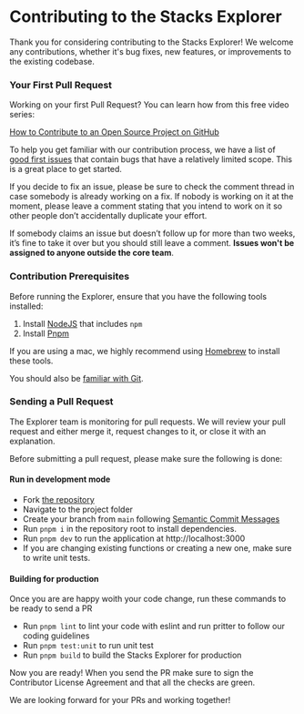 # Contributing to the Stacks Explorer

Thank you for considering contributing to the Stacks Explorer! We welcome any contributions, whether it's bug fixes, new features, or improvements to the existing codebase.

### Your First Pull Request

Working on your first Pull Request? You can learn how from this free video series:

[How to Contribute to an Open Source Project on GitHub](https://egghead.io/courses/how-to-contribute-to-an-open-source-project-on-github)

To help you get familiar with our contribution process, we have a list of [good first issues](https://github.com/hirosystems/explorer/issues?q=is%3Aissue+is%3Aopen+label%3A%22good+first+issue%22) that contain bugs that have a relatively limited scope. This is a great place to get started.

If you decide to fix an issue, please be sure to check the comment thread in case somebody is already working on a fix. If nobody is working on it at the moment, please leave a comment stating that you intend to work on it so other people don’t accidentally duplicate your effort.

If somebody claims an issue but doesn’t follow up for more than two weeks, it’s fine to take it over but you should still leave a comment. **Issues won't be assigned to anyone outside the core team**.

### Contribution Prerequisites

Before running the Explorer, ensure that you have the following tools installed:

1. Install [NodeJS](https://nodejs.dev/) that includes `npm`
1. Install [Pnpm](https://pnpm.io/installation)

If you are using a mac, we highly recommend using [Homebrew](https://brew.sh/) to install these tools.

You should also be [familiar with Git](https://docs.github.com/en/get-started/quickstart/git-and-github-learning-resources).


### Sending a Pull Request

The Explorer team is monitoring for pull requests. We will review your pull request and either merge it, request changes to it, or close it with an explanation.

Before submitting a pull request, please make sure the following is done:

#### Run in development mode 

- Fork [the repository](https://github.com/hirosystems/explorer)
- Navigate to the project folder
- Create your branch from `main` following [Semantic Commit Messages](https://gist.github.com/joshbuchea/6f47e86d2510bce28f8e7f42ae84c716)
- Run `pnpm i` in the repository root to install dependencies.
- Run `pnpm dev` to run the application at http://localhost:3000
- If you are changing existing functions or creating a new one, make sure to write unit tests.

#### Building for production

Once you are are happy woith your code change, run these commands to be ready to send a PR

- Run `pnpm lint` to lint your code with eslint and run pritter to follow our coding guidelines
- Run `pnpm test:unit` to run unit test
- Run `pnpm build` to build the Stacks Explorer for production

Now you are ready! When you send the PR make sure to sign the Contributor License Agreement and that all the checks are green.

We are looking forward for your PRs and working together!